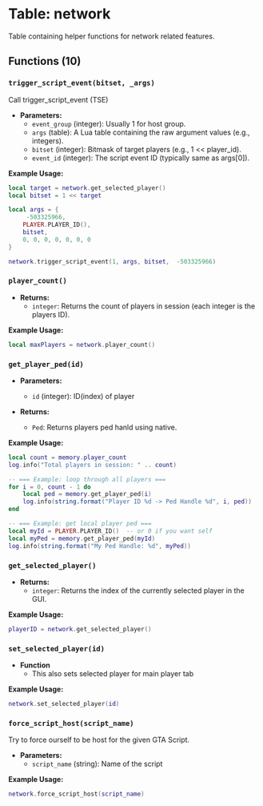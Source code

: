 # Table: network

Table containing helper functions for network related features.

## Functions (10)

### `trigger_script_event(bitset, _args)`

Call trigger_script_event (TSE)

- **Parameters:**
  - `event_group` (integer): Usually 1 for host group.
  - `args` (table): A Lua table containing the raw argument values (e.g., integers).
  - `bitset` (integer): Bitmask of target players (e.g., 1 << player_id).
  - `event_id` (integer): The script event ID (typically same as args[0]).

**Example Usage:**
```lua
local target = network.get_selected_player()
local bitset = 1 << target

local args = {
     -503325966,
    PLAYER.PLAYER_ID(),
    bitset,
    0, 0, 0, 0, 0, 0, 0
}

network.trigger_script_event(1, args, bitset,  -503325966)
```

### `player_count()`

- **Returns:**
  - `integer`: Returns the count of players in session (each integer is the players ID).

**Example Usage:**
```lua
local maxPlayers = network.player_count()
```

### `get_player_ped(id)`

- **Parameters:**
  - `id` (integer): ID(index) of player
    
- **Returns:**
  - `Ped`: Returns players ped hanld using native.

**Example Usage:**
```lua
local count = memory.player_count
log.info("Total players in session: " .. count)

-- === Example: loop through all players ===
for i = 0, count - 1 do
    local ped = memory.get_player_ped(i)
    log.info(string.format("Player ID %d -> Ped Handle %d", i, ped))
end

-- === Example: get local player ped ===
local myId = PLAYER.PLAYER_ID()  -- or 0 if you want self
local myPed = memory.get_player_ped(myId)
log.info(string.format("My Ped Handle: %d", myPed))
```

### `get_selected_player()`

- **Returns:**
  - `integer`: Returns the index of the currently selected player in the GUI.

**Example Usage:**
```lua
playerID = network.get_selected_player()
```

### `set_selected_player(id)`

- **Function**
  - This also sets selected player for main player tab

**Example Usage:**
```lua
network.set_selected_player(id)
```

### `force_script_host(script_name)`

Try to force ourself to be host for the given GTA Script.

- **Parameters:**
  - `script_name` (string): Name of the script

**Example Usage:**
```lua
network.force_script_host(script_name)
```

